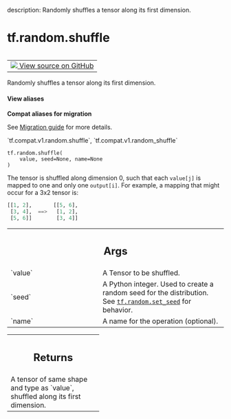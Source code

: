 description: Randomly shuffles a tensor along its first dimension.

<div itemscope itemtype="http://developers.google.com/ReferenceObject">
<meta itemprop="name" content="tf.random.shuffle" />
<meta itemprop="path" content="Stable" />
</div>

# tf.random.shuffle

<!-- Insert buttons and diff -->

<table class="tfo-notebook-buttons tfo-api nocontent" align="left">
<td>
  <a target="_blank" href="https://github.com/tensorflow/tensorflow/blob/r2.4/tensorflow/python/ops/random_ops.py#L320-L350">
    <img src="https://www.tensorflow.org/images/GitHub-Mark-32px.png" />
    View source on GitHub
  </a>
</td>
</table>



Randomly shuffles a tensor along its first dimension.

<section class="expandable">
  <h4 class="showalways">View aliases</h4>
  <p>
<b>Compat aliases for migration</b>
<p>See
<a href="https://www.tensorflow.org/guide/migrate">Migration guide</a> for
more details.</p>
<p>`tf.compat.v1.random.shuffle`, `tf.compat.v1.random_shuffle`</p>
</p>
</section>

<pre class="devsite-click-to-copy prettyprint lang-py tfo-signature-link">
<code>tf.random.shuffle(
    value, seed=None, name=None
)
</code></pre>



<!-- Placeholder for "Used in" -->

The tensor is shuffled along dimension 0, such that each `value[j]` is mapped
to one and only one `output[i]`. For example, a mapping that might occur for a
3x2 tensor is:

```python
[[1, 2],       [[5, 6],
 [3, 4],  ==>   [1, 2],
 [5, 6]]        [3, 4]]
```

<!-- Tabular view -->
 <table class="responsive fixed orange">
<colgroup><col width="214px"><col></colgroup>
<tr><th colspan="2"><h2 class="add-link">Args</h2></th></tr>

<tr>
<td>
`value`
</td>
<td>
A Tensor to be shuffled.
</td>
</tr><tr>
<td>
`seed`
</td>
<td>
A Python integer. Used to create a random seed for the distribution.
See
<a href="../../tf/random/set_seed.md"><code>tf.random.set_seed</code></a>
for behavior.
</td>
</tr><tr>
<td>
`name`
</td>
<td>
A name for the operation (optional).
</td>
</tr>
</table>



<!-- Tabular view -->
 <table class="responsive fixed orange">
<colgroup><col width="214px"><col></colgroup>
<tr><th colspan="2"><h2 class="add-link">Returns</h2></th></tr>
<tr class="alt">
<td colspan="2">
A tensor of same shape and type as `value`, shuffled along its first
dimension.
</td>
</tr>

</table>

